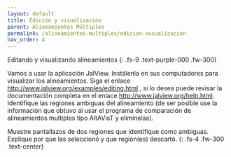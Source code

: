 ```yaml
---
layout: default
title: Edición y visualización
parent: Alineamientos Múltiples
permalink: /alineamientos-multiples/edicion-vusualizacion
nav_order: 4
---
```


Editando y visualizando alineamientos
{: .fs-9 	.text-purple-000 .fw-300}

Vamos a usar la aplicación JalView. Instálenla en sus computadores para visualizar los alineamientos. 
Siga el enlace http://www.jalview.org/examples/editing.html , si lo desea puede revisar la documentación completa en el enlace http://www.jalview.org/help.html. Identifique las regiones ambiguas del alineamiento (de ser posible use la información que obtuvo al usar el programa de comparación de alineamientos multiples tipo AltAVisT y elimínelas). 

Muestre pantallazos de dos regiones que identifique como ambiguas. Explique por que las seleccionó y que región(es) descartó. 
{: .fs-4 	 .fw-300 	.text-center}

